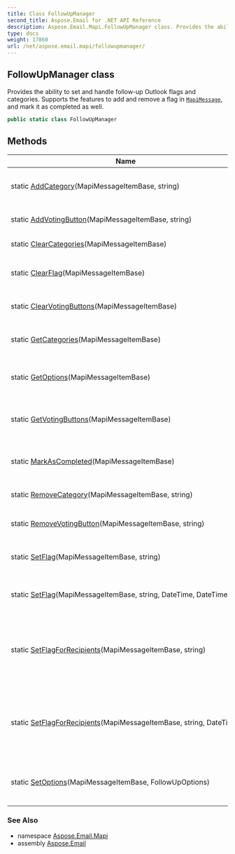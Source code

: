 ```yaml
---
title: Class FollowUpManager
second_title: Aspose.Email for .NET API Reference
description: Aspose.Email.Mapi.FollowUpManager class. Provides the ability to set and handle followup Outlook flags and categories. Supports the features to add and remove a flag in MapiMessage and mark it as completed as well
type: docs
weight: 17860
url: /net/aspose.email.mapi/followupmanager/
---
```

## FollowUpManager class

Provides the ability to set and handle follow-up Outlook flags and categories. Supports the features to add and remove a flag in [`MapiMessage`](../mapimessage/), and mark it as completed as well.

```csharp
public static class FollowUpManager
```

## Methods

| Name | Description |
| --- | --- |
| static [AddCategory](../../aspose.email.mapi/followupmanager/addcategory/)(MapiMessageItemBase, string) | Adds the category for a message. |
| static [AddVotingButton](../../aspose.email.mapi/followupmanager/addvotingbutton/)(MapiMessageItemBase, string) | Adds the voting button. |
| static [ClearCategories](../../aspose.email.mapi/followupmanager/clearcategories/)(MapiMessageItemBase) | Clears the categories. |
| static [ClearFlag](../../aspose.email.mapi/followupmanager/clearflag/)(MapiMessageItemBase) | Clears the follow-up flag and reminder. |
| static [ClearVotingButtons](../../aspose.email.mapi/followupmanager/clearvotingbuttons/)(MapiMessageItemBase) | Deletes the voting buttons. |
| static [GetCategories](../../aspose.email.mapi/followupmanager/getcategories/)(MapiMessageItemBase) | Get the available message categories. |
| static [GetOptions](../../aspose.email.mapi/followupmanager/getoptions/)(MapiMessageItemBase) | Gets the follow-up options of a message. |
| static [GetVotingButtons](../../aspose.email.mapi/followupmanager/getvotingbuttons/)(MapiMessageItemBase) | Get the available message voting buttons. |
| static [MarkAsCompleted](../../aspose.email.mapi/followupmanager/markascompleted/)(MapiMessageItemBase) | Marks the flagged message as completed. |
| static [RemoveCategory](../../aspose.email.mapi/followupmanager/removecategory/)(MapiMessageItemBase, string) | Removes the category. |
| static [RemoveVotingButton](../../aspose.email.mapi/followupmanager/removevotingbutton/)(MapiMessageItemBase, string) | Removes the voting button. |
| static [SetFlag](../../aspose.email.mapi/followupmanager/setflag/#setflag)(MapiMessageItemBase, string) | Sets the follow-up flag for a message. |
| static [SetFlag](../../aspose.email.mapi/followupmanager/setflag/#setflag_1)(MapiMessageItemBase, string, DateTime, DateTime) | Sets the follow-up flag for a message. |
| static [SetFlagForRecipients](../../aspose.email.mapi/followupmanager/setflagforrecipients/#setflagforrecipients)(MapiMessageItemBase, string) | Sets the flag for a draft message to remind recipients to follow-up. |
| static [SetFlagForRecipients](../../aspose.email.mapi/followupmanager/setflagforrecipients/#setflagforrecipients_1)(MapiMessageItemBase, string, DateTime) | Sets the flag for a draft message to remind recipients to follow-up. |
| static [SetOptions](../../aspose.email.mapi/followupmanager/setoptions/)(MapiMessageItemBase, FollowUpOptions) | Sets the additional follow-up options for a message. |

### See Also

* namespace [Aspose.Email.Mapi](../../aspose.email.mapi/)
* assembly [Aspose.Email](../../)



